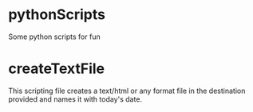 # pythonScripts
Some python scripts for fun

# createTextFile
This scripting file creates a text/html or any format file in the destination provided and names it with today's date.
